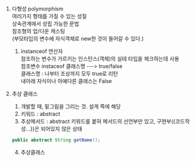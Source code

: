 1. 다형성 polymorphism  
	여러가지 형태를 가질 수 있는 성질  
	상속관계에서 성립 가능한 문법  
	참조형의 업/다운 캐스팅  
	(부모타입의 변수에 자식객체로 new한 것이 들어갈 수 있다.)  

	1) instanceof 연산자  
		참조하는 변수가 가르키는 인스턴스(객체)의 실테 타입을 체크하는데 사용  
		참조변수 instaceof 클래스명 ---> true/false  
		클래스명 : 나부터 조상까지 모두 true로 리턴  
			내아래 자식이나 아예다른 클래스는 False  

2. 추상 클래스  
	1) 개발할 때, 밑그림을 그리는 것. 설계 쪽에 해당  
	2) 키워드 : abstract  
	3) 추상메서드 : abstract 키워드를 붙혀 메서드의 선언부만 있고, 구현부({코드작성...})은 되어있지 않은 상태  
    ```java
    public abstract String getName();
    ```
	4) 추상클래스  
